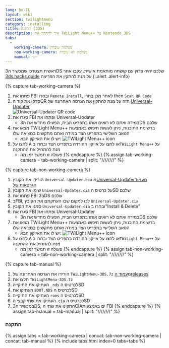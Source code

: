 ```yaml
---
lang: he-IL
layout: wiki
section: twilightmenu
category: installing
title: התקנה (3DS)
description: איך להתקין את TWiLight Menu++ על Nintendo 3DS
tabs:
  - 
    working-camera: מצלמה עובדת
    non-working-camera: מצלמה לא עובדת
    manual: ידני
---
```


ראשית תצטרכו שמכשיר ה3DS שלכם יהיה פרוץ עם קושחה מותאמת אישית. עקבו אחר [3ds.hacks.guide](https://3ds.hacks.guide) על מנת להתקין את הפריצה
{:.alert .alert-info}

{% capture tab-working-camera %}
1. פתחו את FBI ובחרו `Remote Install`, לאחר מכן בחרו then `Scan QR Code`
1. סרקו את קוד הQR הזה על מנת להתקין את הגרסה האחרונה של [Universal-Updater](https://github.com/Universal-Team/Universal-Updater)<br> ![Universal-Updater QR code](https://db.universal-team.net/assets/images/qr/universal-updater.cia.png)
1. סגרו את FBI ופתחו את Universal-Updater
   - במידה ואתם לא רואים אותו בתפריט הבית, הפעילו מחדש את ה3DS שלכם
1. מצאו את TWiLight Menu++ ברשימת התוכנות, ניתן לעשות חיפוש באמצעות הטאב השלישי בתפריט הצד במידה ואתם מתקשים במציאה שלו
   - יש לו את האייקון הבא: ![TWiLight Menu++ icon](https://raw.githubusercontent.com/DS-Homebrew/TWiLightMenu/master/booter/icon.bmp)
1. לחצו על <kbd class="face">A</kbd> או לחצו על אייקון ההורדה בתפריט הצד ובחרו ב`TWiLight Menu++` על מנת להתחיל את ההתקנה
   - פעולה זו תמשך זמן מה
{% endcapture %}
{% assign tab-working-camera = tab-working-camera | split: "////////" %}

{% capture tab-non-working-camera %}
1. הורידו את הקובץ `Universal-Updater.cia` מ[Universal-Updaterמעמוד הגרסאות של](https://github.com/Universal-Team/Universal-Updater/releases)
1. שימו את הקובץ `Universal-Updater.cia` על כרטיס הSD שלכם
1. פתחו את FBI ב3DS שלכם
1. בFBI, לכו למקום שבו העתקתם את הקובץ `Universal-Updater.cia`
1. סמנו את הקובץ `Universal-Updater.cia` ובחרו ב"Install & Delete"
1. סגרו את FBI ופתחו את Universal-Updater
   - במידה ואתם לא רואים אותו בתפריט הבית, הפעילו מחדש את ה3DS שלכם
1. מצאו את TWiLight Menu++ ברשימת התוכנות, ניתן לעשות חיפוש באמצעות הטאב השלישי בתפריט הצד במידה ואתם מתקשים במציאה שלו
   - יש לו את האייקון הבא: ![TWiLight Menu++ icon](https://raw.githubusercontent.com/DS-Homebrew/TWiLightMenu/master/booter/icon.bmp)
1. לחצו על <kbd class="face">A</kbd> או לחצו על אייקון ההורדה בתפריט הצד ובחרו ב`TWiLight Menu++` על מנת להתחיל את ההתקנה
   - פעולה זו תמשך זמן מה
{% endcapture %}
{% assign tab-non-working-camera = tab-non-working-camera | split: "////////" %}

{% capture tab-manual %}
1. הורידו את הגרסה האחרונה של `TWiLightMenu-3DS.7z` מ[עמוד הreleases](https://github.com/DS-Homebrew/TWiLightMenu/releases)
1. חלצו את `TWiLightMenu-3DS.7z`
1. העתיקו את התיקייה `_nds` לכרטיס הSD
1. העתיקו את `BOOT.NDS` לכרטיס הSD
1. העתיקו את התיקייה `roms` לכרטיס הSD
1. העתיקו את שתי קבצי ה`.cia` לכרטיס הSD
1. במכשיר ה3DS, התקינו את שתי הCIAים באמצעות FBI
{% endcapture %}
{% assign tab-manual = tab-manual | split: "////////" %}

### התקנה

{% assign tabs = tab-working-camera | concat: tab-non-working-camera | concat: tab-manual %}
{% include tabs.html index=0 tabs=tabs %}
